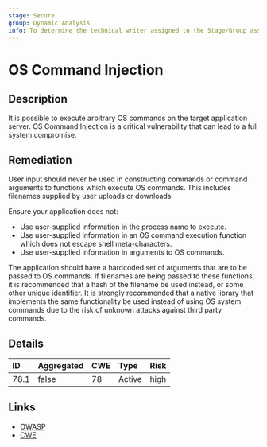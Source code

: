 ```yaml
---
stage: Secure
group: Dynamic Analysis
info: To determine the technical writer assigned to the Stage/Group associated with this page, see https://handbook.gitlab.com/handbook/product/ux/technical-writing/#assignments
---
```


# OS Command Injection

## Description

It is possible to execute arbitrary OS commands on the target application server.
OS Command Injection is a critical vulnerability that can lead to a full system
compromise.

## Remediation

User input should never be used in constructing commands or command arguments
to functions which execute OS commands. This includes filenames supplied by
user uploads or downloads.

Ensure your application does not:

- Use user-supplied information in the process name to execute.
- Use user-supplied information in an OS command execution function which does
  not escape shell meta-characters.
- Use user-supplied information in arguments to OS commands.

The application should have a hardcoded set of arguments that are to be passed
to OS commands. If filenames are being passed to these functions, it is
recommended that a hash of the filename be used instead, or some other unique
identifier. It is strongly recommended that a native library that implements
the same functionality be used instead of using OS system commands due to the
risk of unknown attacks against third party commands.

## Details

| ID | Aggregated | CWE | Type | Risk |
|:---|:--------|:--------|:--------|:--------|
| 78.1 | false | 78 | Active | high |

## Links

- [OWASP](https://owasp.org/www-community/attacks/Command_Injection)
- [CWE](https://cwe.mitre.org/data/definitions/78.html)
